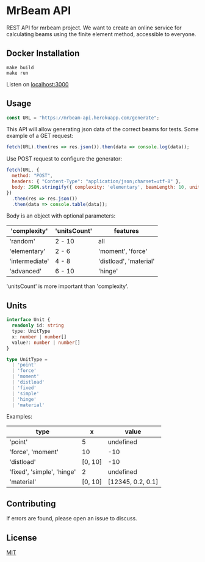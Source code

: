 # MrBeam API

REST API for mrbeam project. We want to create an online service for calculating beams using the finite element method, accessible to everyone.

## Docker Installation
```
make build
make run
```
Listen on [localhost:3000](http://localhost:3000/)

## Usage
```javascript
const URL = "https://mrbeam-api.herokuapp.com/generate";
```
This API will allow generating json data of the correct beams for tests. Some example of a GET request:
```javascript
fetch(URL).then(res => res.json()).then(data => console.log(data));
```

Use POST request to configure the generator:
```javascript
fetch(URL, {
  method: "POST",
  headers: { "Content-Type": "application/json;charset=utf-8" },
  body: JSON.stringify({ complexity: 'elementary', beamLength: 10, unitsCount: 4 })
})
  .then(res => res.json())
  .then(data => console.table(data));
```
Body is an object with optional parameters:

| 'complexity'   | 'unitsCount' | features               |
|----------------|--------------|------------------------|
| 'random'       | 2 - 10       | all                    |
| 'elementary'   | 2 - 6        | 'moment', 'force'      |
| 'intermediate' | 4 - 8        | 'distload', 'material' |
| 'advanced'     | 6 - 10       | 'hinge'                |

'unitsCount' is more important than 'complexity'.

## Units
```typescript
interface Unit {
  readonly id: string
  type: UnitType
  x: number | number[]
  value?: number | number[]
}
```

```typescript
type UnitType =
  | 'point'
  | 'force'
  | 'moment'
  | 'distload'
  | 'fixed'
  | 'simple'
  | 'hinge'
  | 'material'
```
Examples:

| type                       | x            | value              |
|----------------------------|--------------|--------------------|
| 'point'                    | 5            | undefined          |
| 'force', 'moment'          | 10           | -10                |
| 'distload'                 | [0, 10]      | -10 || [-10, 10]   |
| 'fixed', 'simple', 'hinge' | 2            | undefined          |
| 'material'                 | [0, 10]      | [12345, 0.2, 0.1]  |

## Contributing
If errors are found, please open an issue to discuss.

## License
[MIT](https://choosealicense.com/licenses/mit/)
